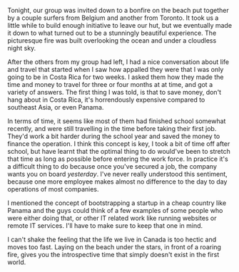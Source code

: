 Tonight, our group was invited down to a bonfire on the beach put together by a couple surfers from Belgium and another from Toronto. It took us a little while to build enough initiative to leave our hut, but we eventually made it down to what turned out to be a stunningly beautiful experience. The picturesque fire was built overlooking the ocean and under a cloudless night sky.

After the others from my group had left, I had a nice conversation about life and travel that started when I saw how appalled they were that I was only going to be in Costa Rica for two weeks. I asked them how they made the time and money to travel for three or four months at at time, and got a variety of answers. The first thing I was told, is that to save money, don't hang about in Costa Rica, it's horrendously expensive compared to southeast Asia, or even Panama.

In terms of time, it seems like most of them had finished school somewhat recently, and were still travelling in the time before taking their first job. They'd work a bit harder during the school year and saved the money to finance the operation. I think this concept is key, I took a bit of time off after school, but have learnt that the optimal thing to do would've been to stretch that time as long as possible before entering the work force. In practice it's a difficult thing to do because once you've secured a job, the company wants you on board _yesterday_. I've never really understood this sentiment, because one more employee makes almost no difference to the day to day operations of most companies.

I mentioned the concept of bootstrapping a startup in a cheap country like Panama and the guys could think of a few examples of some people who were either doing that, or other IT related work like running websites or remote IT services. I'll have to make sure to keep that one in mind.

I can't shake the feeling that the life we live in Canada is too hectic and moves too fast. Laying on the beach under the stars, in front of a roaring fire, gives you the introspective time that simply doesn't exist in the first world.

